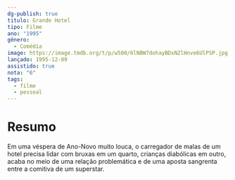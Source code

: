 ```yaml
---
dg-publish: true
titulo: Grande Hotel
tipo: Filme
ano: "1995"
gênero:
  - Comédia
image: https://image.tmdb.org/t/p/w500/6lNBW7dohayBDxNZlHnve6UlPSP.jpg
lançado: 1995-12-09
assistido: true
nota: "6"
tags:
  - filme
  - pessoal
---
```

# Resumo
Em uma véspera de Ano-Novo muito louca, o carregador de malas de um hotel precisa lidar com bruxas em um quarto, crianças diabólicas em outro, acaba no meio de uma relação problemática e de uma aposta sangrenta entre a comitiva de um superstar.
